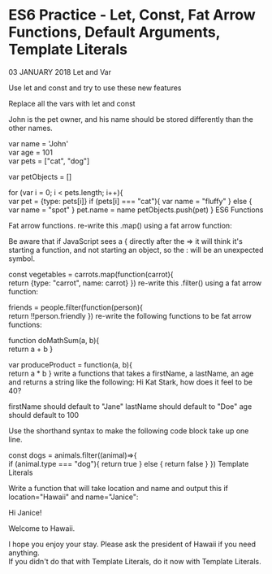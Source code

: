 # ES6 Practice - Let, Const, Fat Arrow Functions, Default Arguments, Template Literals
03 JANUARY 2018
Let and Var


Use let and const and try to use these new features

Replace all the vars with let and const

John is the pet owner, and his name should be stored differently than the other names.

var name = 'John'  
var age = 101  
var pets = ["cat", "dog"]

var petObjects = []

for (var i = 0; i < pets.length; i++){  
  var pet = {type: pets[i]}
  if (pets[i] === "cat"){
    var name = "fluffy"
  } else {
    var name = "spot"
  }
  pet.name = name
  petObjects.push(pet)
}
ES6 Functions

Fat arrow functions.
re-write this .map() using a fat arrow function:

Be aware that if JavaScript sees a { directly after the => it will think it's starting a function, and not starting an object, so the : will be an unexpected symbol.

const vegetables = carrots.map(function(carrot){  
    return {type: "carrot", name: carrot}
})
re-write this .filter() using a fat arrow function:

friends = people.filter(function(person){  
    return !!person.friendly
})
re-write the following functions to be fat arrow functions:

function doMathSum(a, b){  
    return a + b
}

var produceProduct = function(a, b){  
    return a * b
}
write a functions that takes a firstName, a lastName, an age and returns a string like the following: 
Hi Kat Stark, how does it feel to be 40?

firstName should default to "Jane" 
lastName should default to "Doe" 
age should default to 100

Use the shorthand syntax to make the following code block take up one line.

const dogs = animals.filter((animal)=>{  
  if (animal.type === "dog"){
    return true
  } else {
    return false
  }
})
Template Literals


Write a function that will take location and name and output this if location="Hawaii" and name="Janice":

Hi Janice!

Welcome to Hawaii. 

I hope you enjoy your stay. Please ask the president of Hawaii if you need anything.  
If you didn't do that with Template Literals, do it now with Template Literals.